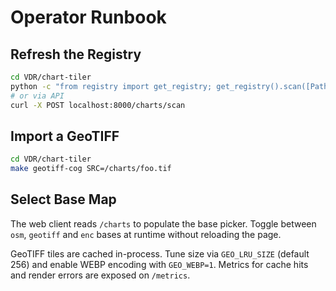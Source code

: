 # Operator Runbook

## Refresh the Registry

```bash
cd VDR/chart-tiler
python -c "from registry import get_registry; get_registry().scan([Path('data')])"  # refresh
# or via API
curl -X POST localhost:8000/charts/scan
```

## Import a GeoTIFF

```bash
cd VDR/chart-tiler
make geotiff-cog SRC=/charts/foo.tif
```

## Select Base Map

The web client reads `/charts` to populate the base picker.  Toggle between
`osm`, `geotiff` and `enc` bases at runtime without reloading the page.

GeoTIFF tiles are cached in-process.  Tune size via `GEO_LRU_SIZE` (default 256)
and enable WEBP encoding with `GEO_WEBP=1`.  Metrics for cache hits and render
errors are exposed on `/metrics`.
